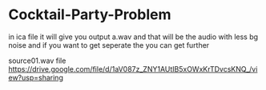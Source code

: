 # Cocktail-Party-Problem

in ica file it will give you output a.wav 
and that will be the audio with less bg noise and if you want 
to get seperate the you can get further



source01.wav file https://drive.google.com/file/d/1aV087z_ZNY1AUtIB5xOWxKrTDvcsKNQ_/view?usp=sharing
